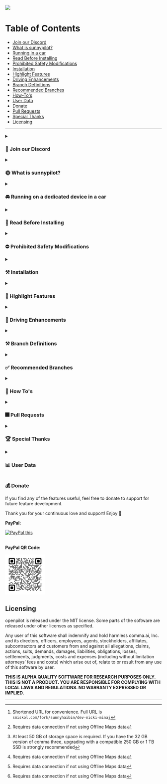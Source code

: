 ![](https://user-images.githubusercontent.com/47793918/233812617-beab2e71-57b9-479e-8bff-c3931347ca40.png)

Table of Contents
=======================

* [Join our Discord](#-join-our-discord)
* [What is sunnypilot?](#-what-is-sunnypilot)
* [Running in a car](#-running-on-a-dedicated-device-in-a-car)
* [Read Before Installing](#-read-before-installing)
* [Prohibited Safety Modifications](#-prohibited-safety-modifications)
* [Installation](#-installation)
* [Highlight Features](#-highlight-features)
* [Driving Enhancements](#-driving-enhancements)
* [Branch Definitions](#-branch-definitions)
* [Recommended Branches](#-recommended-branches)
* [How-To's](#-How-Tos)
* [User Data](#-user-data)
* [Donate](#-donate)
* [Pull Requests](#-Pull-Requests)
* [Special Thanks](#-special-thanks)
* [Licensing](#licensing)

---

<details><summary><h3>💭 Join our Discord</h3></summary>

---

Join the official sunnypilot Discord server to stay up to date with all the latest features and be a part of shaping the future of sunnypilot!
* https://discord.sunnypilot.com

  ![](https://dcbadge.vercel.app/api/server/wRW3meAgtx?style=flat) ![Discord Shield](https://discordapp.com/api/guilds/880416502577266699/widget.png?style=shield)

</details>

<details><summary><h3>🌞 What is sunnypilot?</h3></summary>

---

[sunnypilot](https://github.com/sunnyhaibin/sunnypilot) is a fork of comma.ai's openpilot, an open source driver assistance system. sunnypilot offers the user a unique driving experience for over 200 supported car makes and models with modified behaviors of driving assist engagements. sunnypilot complies with comma.ai's safety rules as accurately as possible.

</details>

<details><summary><h3>🚘 Running on a dedicated device in a car</h3></summary>

---

To use sunnypilot in a car, you need the following:
* A supported device to run this software
    * a [comma three](https://comma.ai/shop/products/three), or
    * a comma two (only with older versions below 0.8.13)
* This software
* One of [the 250+ supported cars](https://github.com/commaai/openpilot/blob/master/docs/CARS.md). We support Honda, Toyota, Hyundai, Nissan, Kia, Chrysler, Lexus, Acura, Audi, VW, Ford and more. If your car is not supported but has adaptive cruise control and lane-keeping assist, it's likely able to run sunnypilot.
* A [car harness](https://comma.ai/shop/products/car-harness) to connect to your car

Detailed instructions for [how to mount the device in a car](https://comma.ai/setup).

</details>

<details><summary><h3>🚨 Read Before Installing</h3></summary>

---

It is recommended to read this **entire page** before proceeding. This will ensure that you fully understand each added feature on sunnypilot, and you are selecting the right branch for your car to have the best driving experience.

This is a fork of [comma.ai's openpilot](https://github.com/commaai/openpilot). By installing this software, you accept all responsibility for anything that might occur while you use it. All contributors to sunnypilot are not liable. ❗<ins>**Use at your own risk.**</ins>❗

</details>

<details><summary><h3>⛔ Prohibited Safety Modifications</h3></summary>

---

All [official sunnypilot branches](https://github.com/sunnyhaibin/sunnypilot/branches) strictly adhere to [comma.ai's safety policy](https://github.com/commaai/openpilot/blob/master/docs/SAFETY.md). Any changes that go against this policy will result in your fork and your device being banned from both comma.ai and sunnypilot channels.

The following changes are a **VIOLATION** of this policy and **ARE NOT** included in any sunnypilot branches:
* Driver Monitoring:
    * ❌ "Nerfing" or reducing monitoring parameters.
* Panda safety:
    * ❌ No preventing disengaging of <ins>**LONGITUDINAL CONTROL**</ins> (acceleration/brake) on brake pedal press.
    * ❌ No auto re-engaging of <ins>**LONGITUDINAL CONTROL**</ins> (acceleration/brake) on brake pedal release.
    * ❌ No disengaging on ACC MAIN in OFF state.

</details>


<details><summary><h3>⚒ Installation</h3></summary>

---

  <details><summary>URL (Easy)</summary>

comma three
------

Please refer to [Recommended Branches](#-recommended-branches) to find your preferred/supported branch, this guide will assume you want to install the latest release:

1. [Factory reset/uninstall](https://github.com/commaai/openpilot/wiki/FAQ#how-can-i-reset-the-device) previous software if you already installed another software/fork.
2. Select `Custom Software` when given the option upon reboot.
3. Input the following URL: ```bit.ly/sp-dev-nicki-minaj```[^4] (note: `https://` is not requirement on the comma three)
4. Complete the rest of the installation following the onscreen instructions.
5. Pop into the `#installation-help` channel on Discord for further assistance.

comma two
------

Please refer to [Recommended Branches](#-recommended-branches) to find your preferred/supported branch, this will assume you want to install the latest release:

1. Factory reset/uninstall previous software if you already installed another software/fork.
2. Select `Custom Software` when given the option.
3. Input the following URL: ```https://smiskol.com/fork/sunnyhaibin/0.8.12-4-prod```
4. Complete the rest of the installation following the onscreen instructions.
5. Pop into the `#installation-help` channel on Discord for further assistance.

  </details>

  <details>
  <summary>SSH (More Versatile)</summary>
  </br>

Prerequisites: [How to SSH](https://github.com/commaai/openpilot/wiki/SSH)

If you are looking to install sunnyhaibin's fork via SSH, run the following command in an SSH terminal after connecting to your device:


comma three:
------
* [`dev-nicki-minaj`](https://github.com/sunnyhaibin/openpilot/tree/dev-nicki-minaj):

  ```
  cd /data; rm -rf ./openpilot; git clone -b dev-nicki-minaj --depth 1 --single-branch --recurse-submodules --shallow-submodules https://github.com/sunnyhaibin/sunnypilot.git openpilot; cd openpilot; sudo reboot
  ```

comma two:
------
* [`0.8.12-prod-personal-hkg`](https://github.com/sunnyhaibin/openpilot/tree/0.8.12-prod-personal-hkg):

  ```
  cd /data; rm -rf ./openpilot; git clone -b 0.8.12-prod-personal-hkg --depth 1 --single-branch --recurse-submodules --shallow-submodules https://github.com/sunnyhaibin/sunnypilot.git openpilot; cd openpilot; reboot
  ```

After running the command to install the desired branch, your comma device should reboot.
  </details>

</details>


<details><summary><h3>🚗 Highlight Features</h3></summary>

---

### Quality of Life Enhancements
- [**Modified Assistive Driving Safety (MADS)**](#modified-assistive-driving-safety-mads) - Automatic Lane Centering (ALC) / Lane Keep Assist System (LKAS) and Adaptive Cruise Control (ACC) / Smart Cruise Control (SCC) can be engaged independently of each other
- [**Dynamic Lane Profile (DLP)**](#dynamic-lane-profile-dlp) - Dynamically switch lane profile (between Laneful and Laneless) based on lane recognition confidence
- [**Enhanced Speed Control**](#enhanced-speed-control) - Automatically adjust cruise control speed using vision model, OpenStreetMap (OSM) data, and/or Speed Limit control (SLC) without user interaction
    * Vision-based Turn Speed Control (V-TSC) - lower speed when going around corners using vision model
    * Map-Data-based Turn Speed Control (M-TSC) - lower speed when going around corners using OSM data[^1]
    * Speed Limit Control (SLC) - Set speed limit based on map data or car interface (if applicable)
    * HKG only: Highway Driving Assist (HDA) status integration - Use cars native speed sign detection to set desired speed (on applicable HKG cars only)
- [**Gap Adjust Cruise (GAC)**](#gap-adjust-cruise) - Allow `GAP`/`INTERVAL`/`DISTANCE` button on the steering wheel or on-screen button to adjust the follow distance from the lead car. See table below for options
    - [**Quiet Drive 🤫**](#-quiet-drive) - Toggle to mute all notification sounds (excluding driver safety warnings)
    - [**Auto Lane Change Timer**](#Auto-Lane-Change-Timer) - Set a timer to delay the auto lane change operation when the blinker is used. No nudge on the steering wheel is required to auto lane change if a timer is set
    - [**Force Car Recognition (FCR)**](#Force-Car-Recognition-) - Use a selector to force your car to be recognized by sunnypilot
    - [**Fix sunnypilot No Offroad**](#Fix-sunnypilot-No-Offroad) - Enforce sunnypilot to go offroad and turns off after shutting down the car. This feature fixes non-official devices running sunnypilot without comma power
    - [**Enable ACC+MADS with RES+/SET-**](#Enable-ACC+MADS-with-RES+/SET-) - Engage both ACC and MADS with a single press of RES+ or SET- button
    - [**Offline OSM Maps**](#Offline-OSM-Maps) - OSM database can now be downloaded locally for offline use[^2]. This enables offline SLC, V-TSC and M-TSC. Currently available for US South, US West, US Northeast, Florida, Taiwan, South Africa and New Zealand
    - [**Various Live Tuning**](#Various-Live-Tuning) - Ability to tailor your driving experience on the fly:
        * Enforce Torque Lateral Control - Use the newest [torque controller](https://blog.comma.ai/0815release/#torque-controller) for all vehicles.
        * Torque Lateral Control Live Tune - Ability to adjust the torque controller’s `FRICTION` and `LAT_ACCEL_FACTOR` values to suit your vehicle.
        * Torque Lateral Controller Self-Tune - Enable automatic turning for the Torque controller.

### Visual Enhancements
* **M.A.D.S Status Icon** - Dedicated icon to display M.A.D.S. engagement status
    * Green🟢: M.A.D.S. engaged
    * White⚪: M.A.D.S. suspended or disengaged
* **Lane Path Color** - Various lane path colors to display real-time Lane Model and M.A.D.S. engagement status
    * 0.8.14 and later:
        * Blue🔵: Laneful mode & M.A.D.S. engaged
        * Green🟢: Laneless mode & M.A.D.S. engaged
        * Yellow🟡: Experimental e2e & M.A.D.S. engaged
    * Pre 0.8.14:
        * Green🟢: Laneful mode & M.A.D.S. engaged
        * Red🔴: Laneless mode & M.A.D.S. engaged
    * White⚪: M.A.D.S. suspended or disengaged
    * Black⚫: M.A.D.S. engaged, steering is being manually overridden by user
* **Developer (Dev) UI** - Display various real-time metrics on screen while driving
* **Stand Still Timer** - Display time spent at a stop with M.A.D.S engaged (i.e., at traffic lights, stop signs, traffic congestions)
* **Braking Status** - Current car speed text turns red when the car is braking by the driver or ACC/SCC

### Operational Enhancements
* **Fast Boot** - sunnypilot will fast boot by creating a Prebuilt file
* **Disable Onroad Uploads** - Disable uploads completely when onroad. Necessary to avoid high data usage when connected to Wi-Fi hotspot
* **Brightness Control (Global)** - Manually adjusts the global brightness of the screen
* **Driving Screen Off Timer** - Turns off the device screen or reduces brightness to protect the screen after car starts
* **Driving Screen Off Brightness (%)** - When using the Driving Screen Off feature, the brightness is reduced according to the automatic brightness ratio
* **Max Time Offroad** - Device is automatically turned off after a set time when the engine is turned off (off-road) after driving (on-road)

</details>

<details><summary><h3>🚗 Driving Enhancements</h3></summary>

---

### Modified Assistive Driving Safety (MADS)
The goal of Modified Assistive Driving Safety (MADS) is to enhance the user driving experience with modified behaviors of driving assist engagements. This feature complies with comma.ai's safety rules as accurately as possible with the following changes:
* sunnypilot Automatic Lane Centering (ALC) and ACC/SCC can be engaged independently of each other
* Dedicated button to toggle sunnypilot ALC:
    * `CRUISE (MAIN)` button: All supported cars on sunnypilot
        * `LFA` button: Newer HKG cars with `LFA` button
        * `LKAS` button: Honda, Toyota, Global Subaru
* `SET-` button enables ACC/SCC
* `CANCEL` button only disables ACC/SCC
* `CRUISE (MAIN)` must be `ON` to use ACC/SCC
* `CRUISE (MAIN)` button disables sunnypilot completely when `OFF` **(strictly enforced in panda safety code)**

### Disengage Lateral ALC on Brake Press Mode toggle
Dedicated toggle to handle Lateral state on brake pedal press and release:
1. `ON`: `BRAKE pedal` press will pause Automatic Lane Centering; `BRAKE pedal` release will resume Automatic Lane Centering. Note: `BRAKE pedal` release will NOT resume ACC/SCC/Long control without explicit user engagement **(strictly enforced in panda safety code)**
2. `OFF`: `BRAKE pedal` press will NOT pause Automatic Lane Centering; `BRAKE pedal` release will NOT resume ACC/SCC/Long control without explicit user engagement **(strictly enforced in panda safety code)**

### Miscellaneous
* `TURN SIGNALS` (`Left` or `Right`) will pause Automatic Lane Centering if the vehicle speed is below the [threshold](https://github.com/commaai/openpilot/blob/master/selfdrive/controls/lib/desire_helper.py#L8) for Automatic Lane Change
* Event audible alerts are more relaxed to match manufacturer's stock behavior
* Critical events trigger disengagement of Automatic Lane Centering completely. The disengagement is enforced in sunnypilot and panda safety

### Dynamic Lane Profile (DLP)

Dynamic Lane Profile (DLP) aims to provide the best driving experience at staying within a lane confidently. Dynamic Lane Profile allows sunnypilot to dynamically switch between lane profiles based on lane recognition confidence level on road.

There are 3 modes to select on the onroad camera screen:
* **Auto Lane**: sunnypilot dynamically chooses between `Laneline` or `Laneless` model
* **Laneline**: sunnypilot uses Laneline model only.
* **Laneless**: sunnypilot uses Laneless model only.

To use Dynamic Lane Profile, do the following:
```
1. sunnypilot Settings -> `SP - Controls` -> Enable Dynamic Lane Profile -> ON toggle
2. Reboot.
3. Before driving, on the onroad camera screen, toggle between the 3 modes by pressing on the button.
4. Drive.
```

### Enhanced Speed Control
This fork now allows supported cars to dynamically adjust the longitudinal plan based on the fetched map data. Big thanks to the Move Fast team for the amazing implementation!

**Supported cars:**
* sunnypilot Longitudinal Control capable
* Stock Longitudinal Control
    * Hyundai/Kia/Genesis (non CAN-FD)
    * Honda Bosch
    * Volkswagen MQB

Certain features are only available with an active data connection, via:
* [comma Prime](https://comma.ai/prime) - Intuitive service provided directly by comma, or
* Personal Hotspot - From your mobile device, or a dedicated hotspot from a cellular carrier.

**Features:**
* Vision-based Turn Speed Control (VTSC) - Use vision path predictions to estimate the appropriate speed to drive through turns ahead - i.e. slowing down for curves
* Map-Data-based Turn Speed Control (MTSC) - Use curvature information from map data to define speed limits to take turns ahead - i.e. slowing down for curves[^1]
* Speed Limit Control (SLC) - Use speed limit signs information from map data and car interface to automatically adapt cruise speed to road limits
    * HKG only: Highway Driving Assist (HDA) status integration - on applicable HKG cars only[^1]
    * Speed Limit Offset - When Speed Limit Control is enabled, set speed limit slightly higher than the actual speed limit for a more natural drive[^1]
* Toggle Hands on Wheel Monitoring - Monitors and alerts the driver when their hands have not been on the steering wheel for an extended time

### Custom Stock Longitudinal Control
While using stock Adaptive/Smart Cruise Control, Custom Stock Longitudinal Control in sunnypilot allows sunnypilot to manipulate and take over the set speed on the car's dashboard.

**Supported Cars:**
* Hyundai/Kia/Genesis
    * CAN platform
    * CAN-FD platform with 0x1CF broadcasted in CAN traffic
* Honda Bosch
* Volkswagen MQB

**Instruction**

**📗 How to use Custom Longitudinal Control on sunnypilot **

When using Speed Limit, Vision, or Map based Turn control, you will be setting the "MAX" ACC speed on the sunnypilot display instead of the one in the dashboard. The car will then set the ACC setting in the dashboard to the targeted speed, but will never exceed the max speed set on the sunnypilot display. A quick press of the RES+ or SET- buttons will change this speed by 5 MPH or KM/H on the sunnypilot display, while a long deliberate press (about a 1/2 second press) changes it by 1 MPH or KM/H. DO NOT hold the RES+ or SET- buttons for longer that a 1 second. Either make quick or long deliberate presses only.

**‼ Where to look when setting ACC speed ‼**

Do not look at the dashboard when setting your ACC max speed. Instead, only look at the one on the sunnypilot display, "MAX". The reason you need to look at the sunnypilot display is because sunnypilot will be changing the one in the dashboard. It will be adjusting it as needed, never raising it above the one set on the sunnypilot display. ONLY look at the MAX speed on the sunnypilot display when setting the ACC speed instead of the dashboard!

(Courtesy instructions from John, author of jvePilot)

### Gap Adjust Cruise
This fork now allows supported openpilot longitudinal cars to adjust the cruise gap between the car and the lead car.

**Supported cars:**
* sunnypilot Longitudinal Control capable

🚨**PROCEED WITH EXTREME CAUTION AND BE READY TO MANUALLY TAKE OVER AT ALL TIMES**

There are 4 modes to select on the steering wheel and/or the onroad camera screen:
* **Stock Gap**: Stock sunnypilot distance - 1.45 second profile
* **Mild Gap**: Semi-aggressive distance - 1.25 second profile
* 🚨**Aggro Gap**🚨: Aggressive distance - 1.0 second profile

**Availability**

|      Car Make       | Stock Gap | Mild Gap | Aggro Gap |
|:-------------------:|:---------:|:--------:|:---------:|
|     Honda/Acura     |     ✅     |    ✅     |     ✅     |
| Hyundai/Kia/Genesis |     ✅     |    ✅     |     ✅     |
|    Toyota/Lexus     |     ✅     |    ✅     |     ✅     |
|  Volkswagen MQB/PQ  |     ✅     |    ✅     |     ✅     |

</details>


<details><summary><h3>⚒ Branch Definitions</h3></summary>

---

|   Tag    | Definition                  | Description                                                                                                                                                                                 |
|:--------:|-----------------------------|---------------------------------------------------------------------------------------------------------------------------------------------------------------------------------------------|
|  `prod`  | Production/Release branches | Include features that are **verified** by trusted testers and the community. Ready to use. ✅                                                                                                |
|  `test`  | Test branches               | Include new features that are **tested** by trusted testers and the community. Stability may vary. ⚠                                                                                        |
|  `dev`   | Development branches        | All features are gathered in respective versions. Reviewed and merged features will be committed to `dev`. Stability may vary. ⚠                                                            |
| `master` | Main branch                 | Syncs with [commaai's openpilot `master`](https://github.com/commaai/openpilot) upstream branch. Accepts all pull requests. Does not include all sunnypilot features. Stability may vary. ⚠ |

Example:
* [`test-c3`](https://github.com/sunnyhaibin/sunnypilot/tree/test-c3): Latest test branch that are tested by trusted testers and the community, verification required.
* [`dev-nicki-minaj`](https://github.com/sunnyhaibin/sunnypilot/tree/dev-nicki-minaj): Latest development branch that include all sunnypilot features, testing required.

</details>

<details><summary><h3>✅ Recommended Branches</h3></summary>

---

| Branch                                                                                                    | Definition                                                                                                            | Compatible Device | Changelogs                                                                                              |
|:----------------------------------------------------------------------------------------------------------|-----------------------------------------------------------------------------------------------------------------------|-------------------|---------------------------------------------------------------------------------------------------------|
| [`0.8.12-prod-full-<car>`](https://github.com/sunnyhaibin/sunnypilot/branches/all?query=0.8.12-prod-full) | • Latest production/stable branch<br/>• Based on comma.ai's openpilot 0.8.12                                          | comma two/three   | [`CHANGELOGS.md`](https://github.com/sunnyhaibin/sunnypilot/blob/0.8.12-prod-full-subaru/CHANGELOGS.md) |
| [`0.8.14-prod-c3`](https://github.com/sunnyhaibin/sunnypilot/tree/0.8.14-prod-c3)                         | • Latest production/stable branch<br/>• Based on comma.ai's openpilot 0.8.14                                          | comma three       | [`CHANGELOGS.md`](https://github.com/sunnyhaibin/sunnypilot/blob/0.8.14-prod-c3/CHANGELOGS.md)          |
| [`test-c3`](https://github.com/sunnyhaibin/sunnypilot/tree/test-c3)                                       | • Latest test branch with experimental features<br/>• Based on comma.ai's openpilot commits up to December 16th, 2022 | comma three       | [`CHANGELOGS.md`](https://github.com/sunnyhaibin/sunnypilot/blob/test-c3/CHANGELOGS.md)                 |
| [`dev-nicki-minaj`](https://github.com/sunnyhaibin/sunnypilot/tree/dev-nicki-minaj)                       | • Latest development branch<br/>• Based on comma.ai's openpilot 0.9.2 release<br/>• Nicki Minaj driving model         | comma three       | [`CHANGELOGS.md`](https://github.com/sunnyhaibin/sunnypilot/blob/dev-nicki-minaj/CHANGELOGS.md)         |

</details>

<details><summary><h3>📗 How To's</h3></summary>

---

How-To instructions can be found in [HOW-TOS.md](https://github.com/sunnyhaibin/openpilot/blob/(!)README/HOW-TOS.md).

</details>


<details><summary><h3>🎆 Pull Requests</h3></summary>

---

We welcome both pull requests and issues on GitHub. Bug fixes are encouraged.

Pull requests should be against the most current `master` branch.

</details>

<details><summary><h3>🏆 Special Thanks</h3></summary>

---

* [spektor56](https://github.com/spektor56/openpilot)
* [rav4kumar](https://github.com/rav4kumar/openpilot)
* [mob9221](https://github.com/mob9221/opendbc)
* [briantran33](https://github.com/briantran33/openpilot)
* [Aragon7777](https://github.com/aragon7777/openpilot)
* [sshane](https://github.com/sshane/openpilot-installer-generator)
* [jung](https://github.com/chanhojung/openpilot)
* [dri94](https://github.com/dri94/openpilot)
* [JamesKGithub](https://github.com/JamesKGithub/FrogPilot)
* [twilsonco](https://github.com/twilsonco/openpilot)
* [martinl](https://github.com/martinl/openpilot)
* [multikyd](https://github.com/openpilotkr)
* [Move Fast GmbH](https://github.com/move-fast/openpilot)
* [dragonpilot](https://github.com/dragonpilot-community/dragonpilot)
* [neokii](https://github.com/neokii/openpilot)
* [AlexandreSato](https://github.com/AlexandreSato/openpilot)
* [Moodkiller](https://github.com/moodkiller)

</details>

<details><summary><h3>📊 User Data</h3></summary>

---

By default, sunnypilot uploads the driving data to comma servers. You can also access your data through [comma connect](https://connect.comma.ai/).

sunnypilot is open source software. The user is free to disable data collection if they wish to do so.

sunnypilot logs the road-facing camera, CAN, GPS, IMU, magnetometer, thermal sensors, crashes, and operating system logs.
The driver-facing camera is only logged if you explicitly opt-in in settings. The microphone is not recorded.

By using this software, you understand that use of this software or its related services will generate certain types of user data, which may be logged and stored at the sole discretion of comma. By accepting this agreement, you grant an irrevocable, perpetual, worldwide right to comma for the use of this data.

</details>

<h3>💰 Donate</h3>
If you find any of the features useful, feel free to donate to support for future feature development.

Thank you for your continuous love and support! Enjoy 🥰

**PayPal:**

<a href="https://paypal.me/sunnyhaibin0850" target="_blank">
<img src="https://www.paypalobjects.com/en_US/i/btn/btn_donateCC_LG.gif" alt="PayPal this" title="PayPal - The safer, easier way to pay online!" border="0" />
</a>
<br></br>

**PayPal QR Code:**

![sunnyhaibin0850_qrcode_paypal.me.png](docs/sunnyhaibin0850_qrcode_paypal.me.png)

Licensing
------

openpilot is released under the MIT license. Some parts of the software are released under other licenses as specified.

Any user of this software shall indemnify and hold harmless comma.ai, Inc. and its directors, officers, employees, agents, stockholders, affiliates, subcontractors and customers from and against all allegations, claims, actions, suits, demands, damages, liabilities, obligations, losses, settlements, judgments, costs and expenses (including without limitation attorneys’ fees and costs) which arise out of, relate to or result from any use of this software by user.

**THIS IS ALPHA QUALITY SOFTWARE FOR RESEARCH PURPOSES ONLY. THIS IS NOT A PRODUCT.
YOU ARE RESPONSIBLE FOR COMPLYING WITH LOCAL LAWS AND REGULATIONS.
NO WARRANTY EXPRESSED OR IMPLIED.**

---

[^1]:Requires data connection if not using Offline Maps data
[^2]:At least 50 GB of storage space is required. If you have the 32 GB version of comma three, upgrading with a compatible 250 GB or 1 TB SSD is strongly recommended
[^4]:Shortened URL for convenience. Full URL is ```smiskol.com/fork/sunnyhaibin/dev-nicki-minaj```

